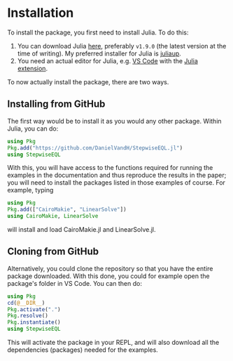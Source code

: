 # Installation 
To install the package, you first need to install Julia. To do this:

1. You can download Julia [here](https://julialang.org/downloads/), preferably `v1.9.0` (the latest version at the time of writing). My preferred installer for Julia is [juliaup](https://github.com/JuliaLang/juliaup).
2. You need an actual editor for Julia, e.g. [VS Code](https://code.visualstudio.com/) with the [Julia extension](https://code.visualstudio.com/docs/languages/julia).

To now actually install the package, there are two ways.

## Installing from GitHub

The first way would be to install it as you would any other package. Within Julia, you can do:
```julia
using Pkg 
Pkg.add("https://github.com/DanielVandH/StepwiseEQL.jl")
using StepwiseEQL 
```
With this, you will have access to the functions required for running the examples in the documentation and thus reproduce the results in the paper; you will need to install the packages listed 
in those examples of course. For example, typing 
```julia
using Pkg
Pkg.add(["CairoMakie", "LinearSolve"])
using CairoMakie, LinearSolve
```

will install and load CairoMakie.jl and LinearSolve.jl.

## Cloning from GitHub

Alternatively, you could clone the repository so that you have the entire package downloaded. With this done, you could for example open the package's folder in VS Code. You can then do:
```julia
using Pkg 
cd(@__DIR__)
Pkg.activate(".") 
Pkg.resolve()
Pkg.instantiate()
using StepwiseEQL 
```

This will activate the package in your REPL, and will also download all the dependencies (packages) needed for the examples.

